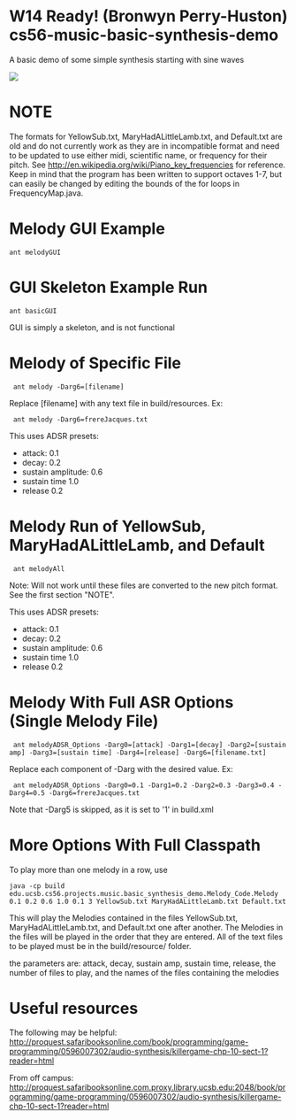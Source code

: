 W14 Ready! (Bronwyn Perry-Huston)
cs56-music-basic-synthesis-demo
===============================

A basic demo of some simple synthesis starting with sine waves

![](http://i.imgur.com/xk4Nk1c.png)

# NOTE

The formats for YellowSub.txt, MaryHadALittleLamb.txt, and Default.txt are old and do not currently work as they are in incompatible format and need to be updated to use either midi, scientific name, or frequency for their pitch. See http://en.wikipedia.org/wiki/Piano_key_frequencies for reference. Keep in mind that the program has been written to support octaves 1-7, but can easily be changed by editing the bounds of the for loops in FrequencyMap.java.
	
# Melody GUI Example
	ant melodyGUI

# GUI Skeleton Example Run
	ant basicGUI
		
GUI is simply a skeleton, and is not functional

# Melody of Specific File	
	 ant melody -Darg6=[filename]

Replace [filename] with any text file in build/resources. Ex:

	 ant melody -Darg6=frereJacques.txt

This uses ADSR presets: 
* attack: 0.1
* decay: 0.2 
* sustain amplitude: 0.6 
* sustain time 1.0 
* release 0.2

# Melody Run of YellowSub, MaryHadALittleLamb, and Default
	 ant melodyAll

Note: Will not work until these files are converted to the new pitch format. See the first section "NOTE".

This uses ADSR presets: 
* attack: 0.1
* decay: 0.2 
* sustain amplitude: 0.6 
* sustain time 1.0 
* release 0.2

# Melody With Full ASR Options (Single Melody File)
	 ant melodyADSR_Options -Darg0=[attack] -Darg1=[decay] -Darg2=[sustain amp] -Darg3=[sustain time] -Darg4=[release] -Darg6=[filename.txt]
	
Replace each component of -Darg with the desired value. Ex:

	 ant melodyADSR_Options -Darg0=0.1 -Darg1=0.2 -Darg2=0.3 -Darg3=0.4 -Darg4=0.5 -Darg6=frereJacques.txt

Note that -Darg5 is skipped, as it is set to '1' in build.xml

# More Options With Full Classpath
To play more than one melody in a row, use 

	java -cp build edu.ucsb.cs56.projects.music.basic_synthesis_demo.Melody_Code.Melody 0.1 0.2 0.6 1.0 0.1 3 YellowSub.txt MaryHadALittleLamb.txt Default.txt 

This will play the Melodies contained in the files YellowSub.txt, MaryHadALittleLamb.txt, and Default.txt one after another. 
The Melodies in the files will be played in the order that they are entered. All of the text files to be played must be in the build/resource/ folder.

the parameters are: attack, decay, sustain amp, sustain time, release, the number of files to play, and the names of the files containing the melodies


# Useful resources
The following may be helpful:
	http://proquest.safaribooksonline.com/book/programming/game-programming/0596007302/audio-synthesis/killergame-chp-10-sect-1?reader=html

From off campus:
	http://proquest.safaribooksonline.com.proxy.library.ucsb.edu:2048/book/programming/game-programming/0596007302/audio-synthesis/killergame-chp-10-sect-1?reader=html

